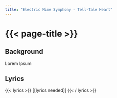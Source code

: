 ```yaml
---
title: "Electric Mime Symphony - Tell-Tale Heart"
---
```

# {{< page-title >}}

## Background
Lorem Ipsum

## Lyrics
{{< lyrics >}}
[[lyrics needed]]
{{< / lyrics >}}
